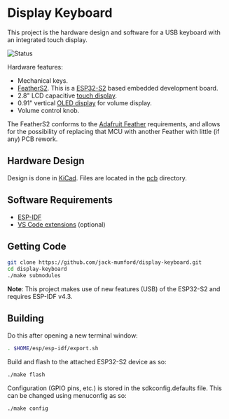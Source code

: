 # Display Keyboard

This project is the hardware design and software for a USB keyboard with an
integrated touch display.

![Status](https://github.com/BigMumf/display-keyboard/actions/workflows/push_audit.yml/badge.svg)

Hardware features:

* Mechanical keys.
* [FeatherS2](https://unexpectedmaker.com/shop/feathers2-esp32-s2). This is a
  [ESP32-S2](https://www.espressif.com/sites/default/files/documentation/esp32-s2_datasheet_en.pdf)
  based embedded development board.
* 2.8" LCD capacitive [touch display](https://www.adafruit.com/product/2770).
* 0.91" vertical [OLED display](https://www.aliexpress.com/item/32672229793.html)
  for volume display.
* Volume control knob.

The FeatherS2 conforms to the [Adafruit Feather](https://www.adafruit.com/feather)
requirements, and allows for the possibility of replacing that MCU with another
Feather with little (if any) PCB rework.

## Hardware Design

Design is done in [KiCad](https://kicad.org/). Files are located in
the [pcb](pcb) directory.

## Software Requirements

* [ESP-IDF](https://docs.espressif.com/)
* [VS Code extensions](https://docs.espressif.com/projects/esp-idf/en/latest/esp32/get-started/vscode-setup.html)
  (optional)

## Getting Code

```sh
git clone https://github.com/jack-mumford/display-keyboard.git
cd display-keyboard
./make submodules
```

**Note**: This project makes use of new features (USB) of the ESP32-S2
          and requires ESP-IDF v4.3.

## Building

Do this after opening a new terminal window:

```sh
. $HOME/esp/esp-idf/export.sh
```

Build and flash to the attached ESP32-S2 device as so:

```sh
./make flash
```

Configuration (GPIO pins, etc.) is stored in the sdkconfig.defaults file. This can
be changed using menuconfig as so:

```sh
./make config
```
